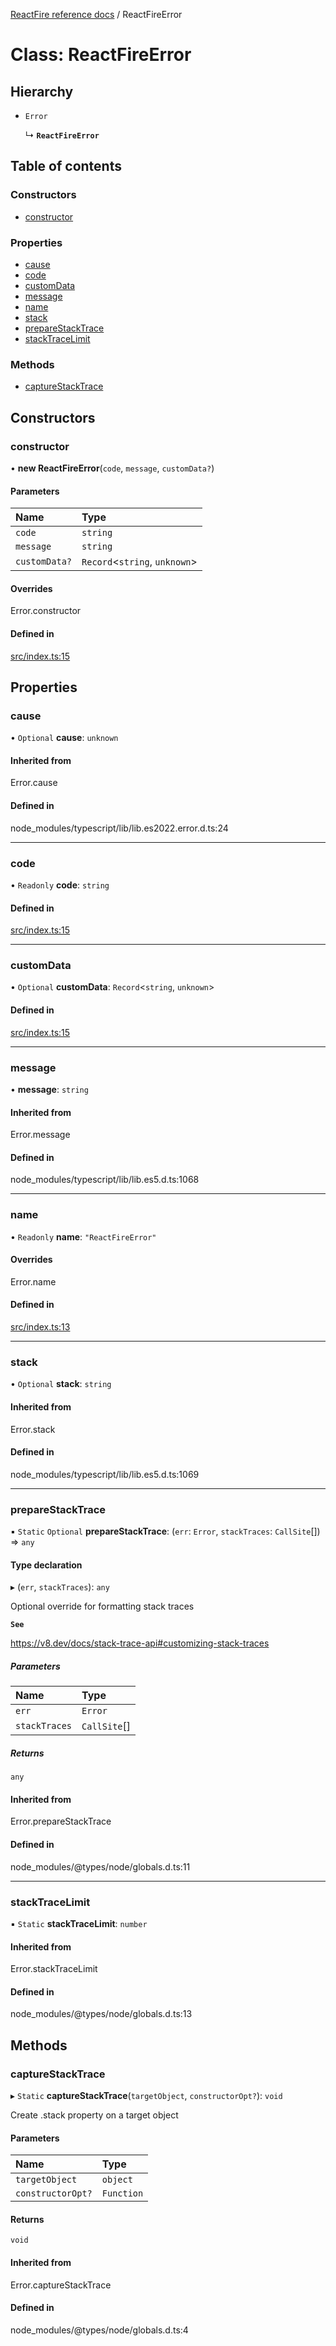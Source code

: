 [ReactFire reference docs](../README.md) / ReactFireError

# Class: ReactFireError

## Hierarchy

- `Error`

  ↳ **`ReactFireError`**

## Table of contents

### Constructors

- [constructor](ReactFireError.md#constructor)

### Properties

- [cause](ReactFireError.md#cause)
- [code](ReactFireError.md#code)
- [customData](ReactFireError.md#customdata)
- [message](ReactFireError.md#message)
- [name](ReactFireError.md#name)
- [stack](ReactFireError.md#stack)
- [prepareStackTrace](ReactFireError.md#preparestacktrace)
- [stackTraceLimit](ReactFireError.md#stacktracelimit)

### Methods

- [captureStackTrace](ReactFireError.md#capturestacktrace)

## Constructors

### constructor

• **new ReactFireError**(`code`, `message`, `customData?`)

#### Parameters

| Name | Type |
| :------ | :------ |
| `code` | `string` |
| `message` | `string` |
| `customData?` | `Record`<`string`, `unknown`\> |

#### Overrides

Error.constructor

#### Defined in

[src/index.ts:15](https://github.com/FirebaseExtended/reactfire/blob/main/src/index.ts#L15)

## Properties

### cause

• `Optional` **cause**: `unknown`

#### Inherited from

Error.cause

#### Defined in

node_modules/typescript/lib/lib.es2022.error.d.ts:24

___

### code

• `Readonly` **code**: `string`

#### Defined in

[src/index.ts:15](https://github.com/FirebaseExtended/reactfire/blob/main/src/index.ts#L15)

___

### customData

• `Optional` **customData**: `Record`<`string`, `unknown`\>

#### Defined in

[src/index.ts:15](https://github.com/FirebaseExtended/reactfire/blob/main/src/index.ts#L15)

___

### message

• **message**: `string`

#### Inherited from

Error.message

#### Defined in

node_modules/typescript/lib/lib.es5.d.ts:1068

___

### name

• `Readonly` **name**: ``"ReactFireError"``

#### Overrides

Error.name

#### Defined in

[src/index.ts:13](https://github.com/FirebaseExtended/reactfire/blob/main/src/index.ts#L13)

___

### stack

• `Optional` **stack**: `string`

#### Inherited from

Error.stack

#### Defined in

node_modules/typescript/lib/lib.es5.d.ts:1069

___

### prepareStackTrace

▪ `Static` `Optional` **prepareStackTrace**: (`err`: `Error`, `stackTraces`: `CallSite`[]) => `any`

#### Type declaration

▸ (`err`, `stackTraces`): `any`

Optional override for formatting stack traces

**`See`**

https://v8.dev/docs/stack-trace-api#customizing-stack-traces

##### Parameters

| Name | Type |
| :------ | :------ |
| `err` | `Error` |
| `stackTraces` | `CallSite`[] |

##### Returns

`any`

#### Inherited from

Error.prepareStackTrace

#### Defined in

node_modules/@types/node/globals.d.ts:11

___

### stackTraceLimit

▪ `Static` **stackTraceLimit**: `number`

#### Inherited from

Error.stackTraceLimit

#### Defined in

node_modules/@types/node/globals.d.ts:13

## Methods

### captureStackTrace

▸ `Static` **captureStackTrace**(`targetObject`, `constructorOpt?`): `void`

Create .stack property on a target object

#### Parameters

| Name | Type |
| :------ | :------ |
| `targetObject` | `object` |
| `constructorOpt?` | `Function` |

#### Returns

`void`

#### Inherited from

Error.captureStackTrace

#### Defined in

node_modules/@types/node/globals.d.ts:4
